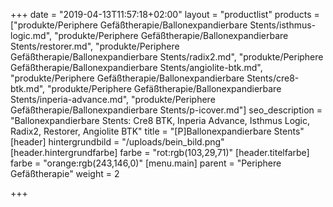 +++
date = "2019-04-13T11:57:18+02:00"
layout = "productlist"
products = ["produkte/Periphere Gefäßtherapie/Ballonexpandierbare Stents/isthmus-logic.md", "produkte/Periphere Gefäßtherapie/Ballonexpandierbare Stents/restorer.md", "produkte/Periphere Gefäßtherapie/Ballonexpandierbare Stents/radix2.md", "produkte/Periphere Gefäßtherapie/Ballonexpandierbare Stents/angiolite-btk.md", "produkte/Periphere Gefäßtherapie/Ballonexpandierbare Stents/cre8-btk.md", "produkte/Periphere Gefäßtherapie/Ballonexpandierbare Stents/inperia-advance.md", "produkte/Periphere Gefäßtherapie/Ballonexpandierbare Stents/p-icover.md"]
seo_description = "Ballonexpandierbare Stents: Cre8 BTK, Inperia Advance, Isthmus Logic, Radix2, Restorer, Angiolite BTK"
title = "[P]Ballonexpandierbare Stents"
[header]
hintergrundbild = "/uploads/bein_bild.png"
[header.hintergrundfarbe]
farbe = "rot:rgb(103,29,71)"
[header.titelfarbe]
farbe = "orange:rgb(243,146,0)"
[menu.main]
parent = "Periphere Gefäßtherapie"
weight = 2

+++
